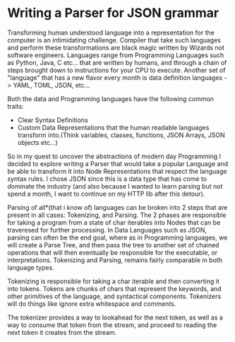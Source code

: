# Writing a Parser for JSON grammar

Transforming human understood language into a representation for the computer is an intimidating challenge. Compiler that take such languages and perform these transformations are black magic written by Wizards not software engineers. Languages range from Programming Languages such as Python, Java, C etc... that are written by humans, and through a chain of steps brought down to instructions for your CPU to execute. Another set of "language" that has a new flavor every month is data definition languages ->  YAML, TOML, JSON, etc...

Both the data and Programming languages have the following common traits:
- Clear Syntax Definitions
- Custom Data Representations that the human readable languages transform into.(Think variables, classes, functions, JSON Arrays, JSON objects etc...)

So in my quest to uncover the abstractions of modern day Programming I decided to explore writing a Parser that would take a popular Language and be able to transform it into Node Representations that respect the language syntax rules. I chose JSON since this is a data type that has come to dominate the industry (and also because I wanted to learn parsing but not spend a month, I want to continue on my HTTP lib after this detour).

Parsing of all\*(that i know of) languages can be broken into 2 steps that are present in all cases: Tokenizing, and Parsing. The 2 phases are responsible for taking a program from a state of char iterables into Nodes that can be traveresed for further processing. In Data Languages such as JSON, parsing can often be the end goal, where as in Programming languages, we will create a Parse Tree, and then pass the tree to another set of chained operations that will then eventually be responsible for the executable, or interpretations. Tokenizing and Parsing, remains fairly comparable in both language types.

Tokenizing is responsible for taking a char iterable and then converting it into tokens. Tokens are chunks of chars that represent the keywords, and other primitives of the language, and syntactical components. Tokenizers will do things like ignore extra whitespace and comments.

The tokenizer provides a way to lookahead for the next token, as well as a way to consume that token from the stream, and proceed to reading the next token it creates from the stream.


